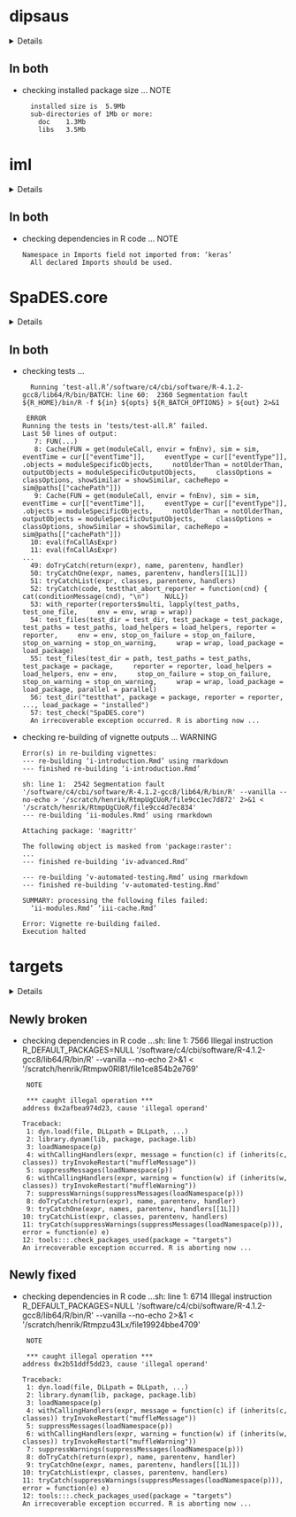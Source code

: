 # dipsaus

<details>

* Version: 0.1.9
* GitHub: https://github.com/dipterix/dipsaus
* Source code: https://github.com/cran/dipsaus
* Date/Publication: 2021-10-13 16:52:04 UTC
* Number of recursive dependencies: 76

Run `revdep_details(, "dipsaus")` for more info

</details>

## In both

*   checking installed package size ... NOTE
    ```
      installed size is  5.9Mb
      sub-directories of 1Mb or more:
        doc    1.3Mb
        libs   3.5Mb
    ```

# iml

<details>

* Version: 0.10.1
* GitHub: https://github.com/christophM/iml
* Source code: https://github.com/cran/iml
* Date/Publication: 2020-09-24 12:30:14 UTC
* Number of recursive dependencies: 163

Run `revdep_details(, "iml")` for more info

</details>

## In both

*   checking dependencies in R code ... NOTE
    ```
    Namespace in Imports field not imported from: ‘keras’
      All declared Imports should be used.
    ```

# SpaDES.core

<details>

* Version: 1.0.9
* GitHub: https://github.com/PredictiveEcology/SpaDES.core
* Source code: https://github.com/cran/SpaDES.core
* Date/Publication: 2021-09-30 14:20:06 UTC
* Number of recursive dependencies: 146

Run `revdep_details(, "SpaDES.core")` for more info

</details>

## In both

*   checking tests ...
    ```
      Running ‘test-all.R’/software/c4/cbi/software/R-4.1.2-gcc8/lib64/R/bin/BATCH: line 60:  2360 Segmentation fault      ${R_HOME}/bin/R -f ${in} ${opts} ${R_BATCH_OPTIONS} > ${out} 2>&1
    
     ERROR
    Running the tests in ‘tests/test-all.R’ failed.
    Last 50 lines of output:
       7: FUN(...)
       8: Cache(FUN = get(moduleCall, envir = fnEnv), sim = sim, eventTime = cur[["eventTime"]],     eventType = cur[["eventType"]], .objects = moduleSpecificObjects,     notOlderThan = notOlderThan, outputObjects = moduleSpecificOutputObjects,     classOptions = classOptions, showSimilar = showSimilar, cacheRepo = sim@paths[["cachePath"]])
       9: Cache(FUN = get(moduleCall, envir = fnEnv), sim = sim, eventTime = cur[["eventTime"]],     eventType = cur[["eventType"]], .objects = moduleSpecificObjects,     notOlderThan = notOlderThan, outputObjects = moduleSpecificOutputObjects,     classOptions = classOptions, showSimilar = showSimilar, cacheRepo = sim@paths[["cachePath"]])
      10: eval(fnCallAsExpr)
      11: eval(fnCallAsExpr)
    ...
      49: doTryCatch(return(expr), name, parentenv, handler)
      50: tryCatchOne(expr, names, parentenv, handlers[[1L]])
      51: tryCatchList(expr, classes, parentenv, handlers)
      52: tryCatch(code, testthat_abort_reporter = function(cnd) {    cat(conditionMessage(cnd), "\n")    NULL})
      53: with_reporter(reporters$multi, lapply(test_paths, test_one_file,     env = env, wrap = wrap))
      54: test_files(test_dir = test_dir, test_package = test_package,     test_paths = test_paths, load_helpers = load_helpers, reporter = reporter,     env = env, stop_on_failure = stop_on_failure, stop_on_warning = stop_on_warning,     wrap = wrap, load_package = load_package)
      55: test_files(test_dir = path, test_paths = test_paths, test_package = package,     reporter = reporter, load_helpers = load_helpers, env = env,     stop_on_failure = stop_on_failure, stop_on_warning = stop_on_warning,     wrap = wrap, load_package = load_package, parallel = parallel)
      56: test_dir("testthat", package = package, reporter = reporter,     ..., load_package = "installed")
      57: test_check("SpaDES.core")
      An irrecoverable exception occurred. R is aborting now ...
    ```

*   checking re-building of vignette outputs ... WARNING
    ```
    Error(s) in re-building vignettes:
    --- re-building ‘i-introduction.Rmd’ using rmarkdown
    --- finished re-building ‘i-introduction.Rmd’
    
    sh: line 1:  2542 Segmentation fault      '/software/c4/cbi/software/R-4.1.2-gcc8/lib64/R/bin/R' --vanilla --no-echo > '/scratch/henrik/RtmpUgCUoR/file9cc1ec7d872' 2>&1 < '/scratch/henrik/RtmpUgCUoR/file9cc4d7ec834'
    --- re-building ‘ii-modules.Rmd’ using rmarkdown
    
    Attaching package: 'magrittr'
    
    The following object is masked from 'package:raster':
    ...
    --- finished re-building ‘iv-advanced.Rmd’
    
    --- re-building ‘v-automated-testing.Rmd’ using rmarkdown
    --- finished re-building ‘v-automated-testing.Rmd’
    
    SUMMARY: processing the following files failed:
      ‘ii-modules.Rmd’ ‘iii-cache.Rmd’
    
    Error: Vignette re-building failed.
    Execution halted
    ```

# targets

<details>

* Version: 0.8.1
* GitHub: https://github.com/ropensci/targets
* Source code: https://github.com/cran/targets
* Date/Publication: 2021-10-26 18:00:02 UTC
* Number of recursive dependencies: 143

Run `revdep_details(, "targets")` for more info

</details>

## Newly broken

*   checking dependencies in R code ...sh: line 1:  7566 Illegal instruction     R_DEFAULT_PACKAGES=NULL '/software/c4/cbi/software/R-4.1.2-gcc8/lib64/R/bin/R' --vanilla --no-echo 2>&1 < '/scratch/henrik/Rtmpw0Rl81/file1ce854b2e769'
    ```
     NOTE
    
     *** caught illegal operation ***
    address 0x2afbea974d23, cause 'illegal operand'
    
    Traceback:
     1: dyn.load(file, DLLpath = DLLpath, ...)
     2: library.dynam(lib, package, package.lib)
     3: loadNamespace(p)
     4: withCallingHandlers(expr, message = function(c) if (inherits(c,     classes)) tryInvokeRestart("muffleMessage"))
     5: suppressMessages(loadNamespace(p))
     6: withCallingHandlers(expr, warning = function(w) if (inherits(w,     classes)) tryInvokeRestart("muffleWarning"))
     7: suppressWarnings(suppressMessages(loadNamespace(p)))
     8: doTryCatch(return(expr), name, parentenv, handler)
     9: tryCatchOne(expr, names, parentenv, handlers[[1L]])
    10: tryCatchList(expr, classes, parentenv, handlers)
    11: tryCatch(suppressWarnings(suppressMessages(loadNamespace(p))),     error = function(e) e)
    12: tools:::.check_packages_used(package = "targets")
    An irrecoverable exception occurred. R is aborting now ...
    ```

## Newly fixed

*   checking dependencies in R code ...sh: line 1:  6714 Illegal instruction     R_DEFAULT_PACKAGES=NULL '/software/c4/cbi/software/R-4.1.2-gcc8/lib64/R/bin/R' --vanilla --no-echo 2>&1 < '/scratch/henrik/Rtmpzu43Lx/file19924bbe4709'
    ```
     NOTE
    
     *** caught illegal operation ***
    address 0x2b51ddf5dd23, cause 'illegal operand'
    
    Traceback:
     1: dyn.load(file, DLLpath = DLLpath, ...)
     2: library.dynam(lib, package, package.lib)
     3: loadNamespace(p)
     4: withCallingHandlers(expr, message = function(c) if (inherits(c,     classes)) tryInvokeRestart("muffleMessage"))
     5: suppressMessages(loadNamespace(p))
     6: withCallingHandlers(expr, warning = function(w) if (inherits(w,     classes)) tryInvokeRestart("muffleWarning"))
     7: suppressWarnings(suppressMessages(loadNamespace(p)))
     8: doTryCatch(return(expr), name, parentenv, handler)
     9: tryCatchOne(expr, names, parentenv, handlers[[1L]])
    10: tryCatchList(expr, classes, parentenv, handlers)
    11: tryCatch(suppressWarnings(suppressMessages(loadNamespace(p))),     error = function(e) e)
    12: tools:::.check_packages_used(package = "targets")
    An irrecoverable exception occurred. R is aborting now ...
    ```

